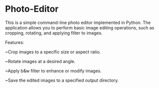 # Photo-Editor

This is a simple command-line photo editor implemented in Python. The application allows you to perform basic image editing operations, such as cropping, rotating, and applying filter to images.

Features:

~Crop images to a specific size or aspect ratio.

~Rotate images at a desired angle.

~Apply b&w filter to enhance or modify images.

~Save the edited images to a specified output directory.
